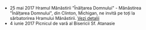 * <label>25 mai 2017</label> Hramul Mănăstirii "Înălțarea Domnului" - Mănăstirea "Înălțarea Domnului", din Clinton, Michigan, ne invită pe toți la sărbatorirea Hramului Mănăstirii. <a href="{{ site.baseurl }}/ro/2017/invitatie-inaltarea-domnului.html">Vezi detalii</a>
* <label>4 iunie 2017</label> Picnicul de vară al Bisericii Sf. Atanasie